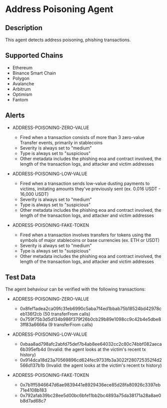 # Address Poisoning Agent

## Description

This agent detects address poisoning, phishing transactions.

## Supported Chains

- Ethereum
- Binance Smart Chain
- Polygon
- Avalanche
- Arbitrum
- Optimism
- Fantom

## Alerts

- ADDRESS-POISONING-ZERO-VALUE

  - Fired when a transaction consists of more than 3 zero-value Transfer events, primarily in stablecoins
  - Severity is always set to "medium"
  - Type is always set to "suspicious"
  - Other metadata includes the phishing eoa and contract involved, the length of the transaction logs, and attacker and victim addresses

- ADDRESS-POISONING-LOW-VALUE

  - Fired when a transaction sends low-value dusting payments to victims, imitating amounts they've previously sent (ex. 0.016 USDT - 16,000 USDT)
  - Severity is always set to "medium"
  - Type is always set to "suspicious"
  - Other metadata includes the phishing eoa and contract involved, the length of the transaction logs, and attacker and victim addresses

- ADDRESS-POISONING-FAKE-TOKEN
  - Fired when a transaction involves transfers for tokens using the symbols of major stablecoins or base currencies (ex. ETH or USDT)
  - Severity is always set to "medium"
  - Type is always set to "suspicious"
  - Other metadata includes the phishing eoa and contract involved, the length of the transaction logs, and attacker and victim addresses

## Test Data

The agent behaviour can be verified with the following transactions:

- ADDRESS-POISONING-ZERO-VALUE

  - 0x8fef1adea2ca09fc31eb6990c5aba7f4ed1bbab75b18524bd42978ceb136f2cb (50 transferFrom calls)
  - 0x759f75b3d5d134b986f379f26b0cb29b89e1098cc9c42b4e5dbe83ff83a6666a (9 transferFrom calls)

- ADDRESS-POISONING-LOW-VALUE

  - 0xbaa8ad798afc2abfd75def7b4ab8ee64032cc2c80c74bbf082aeca6b395efb4d (Invalid: the agent looks at the victim's recent tx history)
  - 0x914dca18d23a70569896cd624fec9733fb3a3022f280725352f4d2566d137b1b (Invalid: the agent looks at the victim's recent tx history)

- ADDRESS-POISONING-FAKE-TOKEN
  - 0x7b1ff5946647d6ae9839441e8929436ece85d28fa80926c3397eb71e4108b183
  - 0x792afab39bc28ee5d00bc6bfe11bb2bc4893a75da38171a28a8ae0b8d7ad68c7
